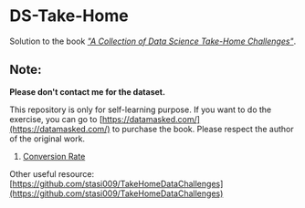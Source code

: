 # DS-Take-Home

Solution to the book [*"A Collection of Data Science Take-Home Challenges"*](https://datamasked.com/).

## Note:

**Please don't contact me for the dataset.**

This repository is only for self-learning purpose.  If you want to do the exercise, you can go to [https://datamasked.com/](https://datamasked.com/) to purchase the book. Please respect the author of the original work.

1. [Conversion Rate](https://github.com/JifuZhao/DS-Take-Home/blob/master/01.%20Conversion%20Rate.ipynb)


Other useful resource: [https://github.com/stasi009/TakeHomeDataChallenges](https://github.com/stasi009/TakeHomeDataChallenges)

